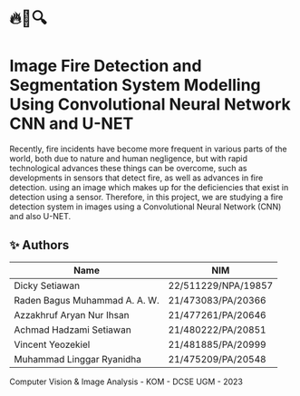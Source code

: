 # 🔥🧯🔍
# Image Fire Detection and Segmentation System Modelling Using Convolutional Neural Network CNN and U-NET

Recently, fire incidents have become more frequent in various parts of the world, both due to nature and human negligence, but with rapid technological advances these things can be overcome, such as developments in sensors that detect fire, as well as advances in fire detection. using an image which makes up for the deficiencies that exist in detection using a sensor. Therefore, in this project, we are studying a fire detection system in images using a Convolutional Neural Network (CNN) and also U-NET.

## ✨ Authors

|              Name              |         NIM        | 
| ------------------------------ | ------------------ |
| Dicky Setiawan                 | 22/511229/NPA/19857| 
| Raden Bagus Muhammad A. A. W.  | 21/473083/PA/20366 | 
| Azzakhruf Aryan Nur Ihsan      | 21/477261/PA/20646 | 
| Achmad Hadzami Setiawan        | 21/480222/PA/20851 | 
| Vincent Yeozekiel              | 21/481885/PA/20999 | 
| Muhammad Linggar Ryanidha      | 21/475209/PA/20548 | 

Computer Vision & Image Analysis - KOM - DCSE UGM - 2023
